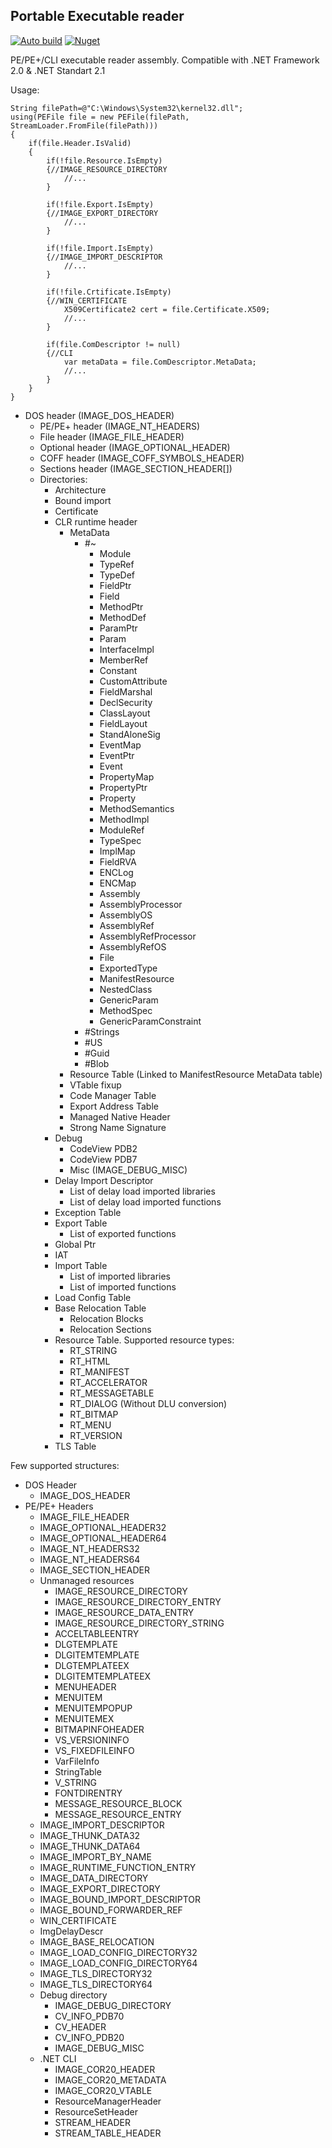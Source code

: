 ﻿## Portable Executable reader
[![Auto build](https://github.com/DKorablin/PEReader/actions/workflows/dotnet.yml/badge.svg)](https://github.com/DKorablin/PEReader/actions)
[![Nuget](https://img.shields.io/nuget/v/AlphaOmega.PEReader)](https://www.nuget.org/packages/AlphaOmega.PEReader)

PE/PE+/CLI executable reader assembly. Compatible with .NET Framework 2.0 & .NET Standart 2.1

Usage:

    String filePath=@"C:\Windows\System32\kernel32.dll";
    using(PEFile file = new PEFile(filePath, StreamLoader.FromFile(filePath)))
    {
        if(file.Header.IsValid)
        {
            if(!file.Resource.IsEmpty)
            {//IMAGE_RESOURCE_DIRECTORY
                //...
            }

            if(!file.Export.IsEmpty)
            {//IMAGE_EXPORT_DIRECTORY
                //...
            }

            if(!file.Import.IsEmpty)
            {//IMAGE_IMPORT_DESCRIPTOR
                //...
            }

            if(!file.Crtificate.IsEmpty)
            {//WIN_CERTIFICATE
                X509Certificate2 cert = file.Certificate.X509;
                //...
            }

            if(file.ComDescriptor != null)
            {//CLI
                var metaData = file.ComDescriptor.MetaData;
                //...
            }
        }
    }

- DOS header (IMAGE_DOS_HEADER)
  - PE/PE+ header (IMAGE_NT_HEADERS)
  - File header (IMAGE_FILE_HEADER)
  - Optional header (IMAGE_OPTIONAL_HEADER)
  - COFF header (IMAGE_COFF_SYMBOLS_HEADER)
  - Sections header (IMAGE_SECTION_HEADER[])
  - Directories:
    - Architecture
    - Bound import
    - Certificate
    - CLR runtime header
      - MetaData
        - #~
          - Module
          - TypeRef
          - TypeDef
          - FieldPtr
          - Field
          - MethodPtr
          - MethodDef
          - ParamPtr
          - Param
          - InterfaceImpl
          - MemberRef
          - Constant
          - CustomAttribute
          - FieldMarshal
          - DeclSecurity
          - ClassLayout
          - FieldLayout
          - StandAloneSig
          - EventMap
          - EventPtr
          - Event
          - PropertyMap
          - PropertyPtr
          - Property
          - MethodSemantics
          - MethodImpl
          - ModuleRef
          - TypeSpec
          - ImplMap
          - FieldRVA
          - ENCLog
          - ENCMap
          - Assembly
          - AssemblyProcessor
          - AssemblyOS
          - AssemblyRef
          - AssemblyRefProcessor
          - AssemblyRefOS
          - File
          - ExportedType
          - ManifestResource
          - NestedClass
          - GenericParam
          - MethodSpec
          - GenericParamConstraint
        - #Strings
        - #US
        - #Guid
        - #Blob
      - Resource Table (Linked to ManifestResource MetaData table)
      - VTable fixup
      - Code Manager Table
      - Export Address Table
      - Managed Native Header
      - Strong Name Signature
    - Debug
      - CodeView PDB2
      - CodeView PDB7
      - Misc (IMAGE_DEBUG_MISC)
    - Delay Import Descriptor
      - List of delay load imported libraries
      - List of delay load imported functions
    - Exception Table
    - Export Table
      - List of exported functions
    - Global Ptr
    - IAT
    - Import Table
      - List of imported libraries
      - List of imported functions
    - Load Config Table
    - Base Relocation Table
      - Relocation Blocks
      - Relocation Sections
    - Resource Table. Supported resource types:
      - RT_STRING
      - RT_HTML
      - RT_MANIFEST
      - RT_ACCELERATOR
      - RT_MESSAGETABLE
      - RT_DIALOG (Without DLU conversion)
      - RT_BITMAP
      - RT_MENU
      - RT_VERSION
    - TLS Table

Few supported structures:

- DOS Header
  - IMAGE_DOS_HEADER
- PE/PE+ Headers
  - IMAGE_FILE_HEADER
  - IMAGE_OPTIONAL_HEADER32
  - IMAGE_OPTIONAL_HEADER64
  - IMAGE_NT_HEADERS32
  - IMAGE_NT_HEADERS64
  - IMAGE_SECTION_HEADER
  - Unmanaged resources
    - IMAGE_RESOURCE_DIRECTORY
    - IMAGE_RESOURCE_DIRECTORY_ENTRY
    - IMAGE_RESOURCE_DATA_ENTRY
    - IMAGE_RESOURCE_DIRECTORY_STRING
    - ACCELTABLEENTRY
    - DLGTEMPLATE
    - DLGITEMTEMPLATE
    - DLGTEMPLATEEX
    - DLGITEMTEMPLATEEX
    - MENUHEADER
    - MENUITEM
    - MENUITEMPOPUP
    - MENUITEMEX
    - BITMAPINFOHEADER
    - VS_VERSIONINFO
    - VS_FIXEDFILEINFO
    - VarFileInfo
    - StringTable
    - V_STRING
    - FONTDIRENTRY
    - MESSAGE_RESOURCE_BLOCK
    - MESSAGE_RESOURCE_ENTRY
  - IMAGE_IMPORT_DESCRIPTOR
  - IMAGE_THUNK_DATA32
  - IMAGE_THUNK_DATA64
  - IMAGE_IMPORT_BY_NAME
  - IMAGE_RUNTIME_FUNCTION_ENTRY
  - IMAGE_DATA_DIRECTORY
  - IMAGE_EXPORT_DIRECTORY
  - IMAGE_BOUND_IMPORT_DESCRIPTOR
  - IMAGE_BOUND_FORWARDER_REF
  - WIN_CERTIFICATE
  - ImgDelayDescr
  - IMAGE_BASE_RELOCATION
  - IMAGE_LOAD_CONFIG_DIRECTORY32
  - IMAGE_LOAD_CONFIG_DIRECTORY64
  - IMAGE_TLS_DIRECTORY32
  - IMAGE_TLS_DIRECTORY64
  - Debug directory
    - IMAGE_DEBUG_DIRECTORY
    - CV_INFO_PDB70
    - CV_HEADER
    - CV_INFO_PDB20
    - IMAGE_DEBUG_MISC
  - .NET CLI
    - IMAGE_COR20_HEADER
    - IMAGE_COR20_METADATA
    - IMAGE_COR20_VTABLE
    - ResourceManagerHeader
    - ResourceSetHeader
    - STREAM_HEADER
    - STREAM_TABLE_HEADER
